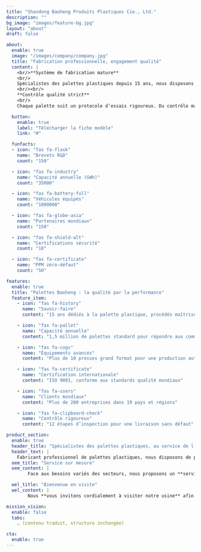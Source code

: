 ```yaml
---
title: "Shandong Baoheng Produits Plastiques Cie., Ltd."
description: ""
bg_image: "images/feature-bg.jpg"
layout: "about"
draft: false

about:
  enable: true
  image: "/images/company/company.jpg"
  title: "Fabrication professionnelle, engagement qualité"
  content: |
    <br/>**Système de fabrication mature**
    <br/>
    Spécialistes des palettes plastiques depuis 15 ans, nous disposons de lignes d’injection entièrement automatisées et d’ateliers modernes. La production à grande échelle et le lean management garantissent une constance élevée. Capacité annuelle : 1,58 million de palettes pour servir le monde entier.
    <br/><br/>
    **Contrôle qualité strict**
    <br/>
    Chaque palette suit un protocole d’essais rigoureux. Du contrôle matière à l’essai de charge, des équipements aux normes internationales vérifient résistance aux chocs, à la corrosion et précision dimensionnelle, assurant une logistique fiable.

  button:
    enable: true
    label: "Télécharger la fiche modèle"
    link: "#"

  funfacts:
  - icon: "fas fa-flask"
    name: "Brevets R&D"
    count: "150"

  - icon: "fas fa-industry"
    name: "Capacité annuelle (GWh)"
    count: "35000"

  - icon: "fas fa-battery-full"
    name: "Véhicules équipés"
    count: "1000000"

  - icon: "fas fa-globe-asia"
    name: "Partenaires mondiaux"
    count: "150"

  - icon: "fas fa-shield-alt"
    name: "Certifications sécurité"
    count: "18"

  - icon: "fas fa-certificate"
    name: "PPM zéro-défaut"
    count: "50"

features:
  enable: true
  title: "Palettes Baoheng : la qualité par la performance"
  feature_item:
    - icon: "fas fa-history"
      name: "Savoir-faire"
      content: "15 ans dédiés à la palette plastique, procédés maîtrisés"

    - icon: "fas fa-pallet"
      name: "Capacité annuelle"
      content: "1,5 million de palettes standard pour répondre aux commandes mondiales"

    - icon: "fas fa-cogs"
      name: "Équipements avancés"
      content: "Plus de 10 presses grand format pour une production automatisée"

    - icon: "fas fa-certificate"
      name: "Certification internationale"
      content: "ISO 9001, conforme aux standards qualité mondiaux"

    - icon: "fas fa-users"
      name: "Clients mondiaux"
      content: "Plus de 200 entreprises dans 19 pays et régions"

    - icon: "fas fa-clipboard-check"
      name: "Contrôle rigoureux"
      content: "12 étapes d’inspection pour une livraison sans défaut"

product_section:
  enable: true
  header_title: "Spécialistes des palettes plastiques, au service de l’efficacité logistique"
  header_text: |
    Fabricant professionnel de palettes plastiques, nous disposons de procédés avancés et d’un strict système de contrôle qualité pour fournir des palettes répondant aux normes internationales.
  oem_title: "Service sur mesure"
  oem_content: |
        Face aux besoins variés des secteurs, nous proposons un **service flexible de personnalisation** pour créer la palette qui vous convient.

  wel_title: "Bienvenue en visite"
  wel_content: |
        Nous **vous invitons cordialement à visiter notre usine** afin de découvrir nos processus, notre savoir-faire et notre gestion qualité.

mission_vision:
  enable: false
  tabs:
    … (contenu traduit, structure inchangée)

cta:
  enable: true
---
```

